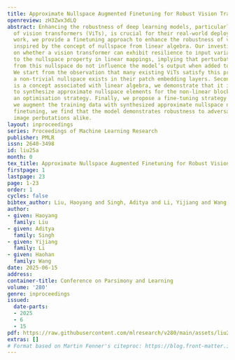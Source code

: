 ```yaml
---
title: Approximate Nullspace Augmented Finetuning for Robust Vision Transformers
openreview: zH3Zwx3dLQ
abstract: Enhancing the robustness of deep learning models, particularly in the realm
  of vision transformers (ViTs), is crucial for their real-world deployment. In this
  work, we provide a finetuning approach to enhance the robustness of vision transformers
  inspired by the concept of nullspace from linear algebra. Our investigation centers
  on whether a vision transformer can exhibit resilience to input variations akin
  to the nullspace property in linear mappings, implying that perturbations sampled
  from this nullspace do not influence the model’s output when added to the input.
  We start from the observation that many existing ViTs satisfy this property because
  a non-trivial nullspace exists in their patch embedding layers. Secondly, as nullspace
  is a concept associated with linear algebra, we demonstrate that it is possible
  to synthesize approximate nullspace elements for the non-linear blocks of ViTs employing
  an optimisation strategy. Finally, we propose a fine-tuning strategy for ViTs wherein
  we augment the training data with synthesized approximate nullspace noise. After
  finetuning, we find that the model demonstrates robustness to adversarial and natural
  image perbutations alike.
layout: inproceedings
series: Proceedings of Machine Learning Research
publisher: PMLR
issn: 2640-3498
id: liu25a
month: 0
tex_title: Approximate Nullspace Augmented Finetuning for Robust Vision Transformers
firstpage: 1
lastpage: 23
page: 1-23
order: 1
cycles: false
bibtex_author: Liu, Haoyang and Singh, Aditya and Li, Yijiang and Wang, Haohan
author:
- given: Haoyang
  family: Liu
- given: Aditya
  family: Singh
- given: Yijiang
  family: Li
- given: Haohan
  family: Wang
date: 2025-06-15
address:
container-title: Conference on Parsimony and Learning
volume: '280'
genre: inproceedings
issued:
  date-parts:
  - 2025
  - 6
  - 15
pdf: https://raw.githubusercontent.com/mlresearch/v280/main/assets/liu25a/liu25a.pdf
extras: []
# Format based on Martin Fenner's citeproc: https://blog.front-matter.io/posts/citeproc-yaml-for-bibliographies/
---
```

